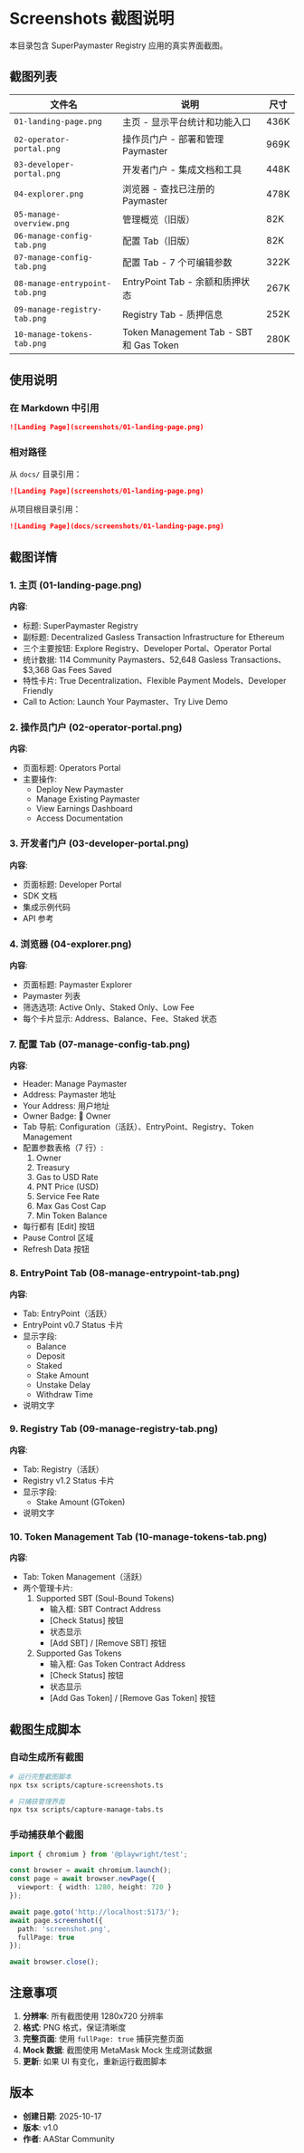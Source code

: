 # Screenshots 截图说明

本目录包含 SuperPaymaster Registry 应用的真实界面截图。

## 截图列表

| 文件名 | 说明 | 尺寸 |
|--------|------|------|
| `01-landing-page.png` | 主页 - 显示平台统计和功能入口 | 436K |
| `02-operator-portal.png` | 操作员门户 - 部署和管理 Paymaster | 969K |
| `03-developer-portal.png` | 开发者门户 - 集成文档和工具 | 448K |
| `04-explorer.png` | 浏览器 - 查找已注册的 Paymaster | 478K |
| `05-manage-overview.png` | 管理概览（旧版） | 82K |
| `06-manage-config-tab.png` | 配置 Tab（旧版） | 82K |
| `07-manage-config-tab.png` | 配置 Tab - 7 个可编辑参数 | 322K |
| `08-manage-entrypoint-tab.png` | EntryPoint Tab - 余额和质押状态 | 267K |
| `09-manage-registry-tab.png` | Registry Tab - 质押信息 | 252K |
| `10-manage-tokens-tab.png` | Token Management Tab - SBT 和 Gas Token | 280K |

## 使用说明

### 在 Markdown 中引用

```markdown
![Landing Page](screenshots/01-landing-page.png)
```

### 相对路径

从 `docs/` 目录引用：
```markdown
![Landing Page](screenshots/01-landing-page.png)
```

从项目根目录引用：
```markdown
![Landing Page](docs/screenshots/01-landing-page.png)
```

## 截图详情

### 1. 主页 (01-landing-page.png)

**内容**:
- 标题: SuperPaymaster Registry
- 副标题: Decentralized Gasless Transaction Infrastructure for Ethereum
- 三个主要按钮: Explore Registry、Developer Portal、Operator Portal
- 统计数据: 114 Community Paymasters、52,648 Gasless Transactions、$3,368 Gas Fees Saved
- 特性卡片: True Decentralization、Flexible Payment Models、Developer Friendly
- Call to Action: Launch Your Paymaster、Try Live Demo

### 2. 操作员门户 (02-operator-portal.png)

**内容**:
- 页面标题: Operators Portal
- 主要操作:
  - Deploy New Paymaster
  - Manage Existing Paymaster
  - View Earnings Dashboard
  - Access Documentation

### 3. 开发者门户 (03-developer-portal.png)

**内容**:
- 页面标题: Developer Portal
- SDK 文档
- 集成示例代码
- API 参考

### 4. 浏览器 (04-explorer.png)

**内容**:
- 页面标题: Paymaster Explorer
- Paymaster 列表
- 筛选选项: Active Only、Staked Only、Low Fee
- 每个卡片显示: Address、Balance、Fee、Staked 状态

### 7. 配置 Tab (07-manage-config-tab.png)

**内容**:
- Header: Manage Paymaster
- Address: Paymaster 地址
- Your Address: 用户地址
- Owner Badge: 👑 Owner
- Tab 导航: Configuration（活跃）、EntryPoint、Registry、Token Management
- 配置参数表格（7 行）:
  1. Owner
  2. Treasury
  3. Gas to USD Rate
  4. PNT Price (USD)
  5. Service Fee Rate
  6. Max Gas Cost Cap
  7. Min Token Balance
- 每行都有 [Edit] 按钮
- Pause Control 区域
- Refresh Data 按钮

### 8. EntryPoint Tab (08-manage-entrypoint-tab.png)

**内容**:
- Tab: EntryPoint（活跃）
- EntryPoint v0.7 Status 卡片
- 显示字段:
  - Balance
  - Deposit
  - Staked
  - Stake Amount
  - Unstake Delay
  - Withdraw Time
- 说明文字

### 9. Registry Tab (09-manage-registry-tab.png)

**内容**:
- Tab: Registry（活跃）
- Registry v1.2 Status 卡片
- 显示字段:
  - Stake Amount (GToken)
- 说明文字

### 10. Token Management Tab (10-manage-tokens-tab.png)

**内容**:
- Tab: Token Management（活跃）
- 两个管理卡片:
  1. Supported SBT (Soul-Bound Tokens)
     - 输入框: SBT Contract Address
     - [Check Status] 按钮
     - 状态显示
     - [Add SBT] / [Remove SBT] 按钮
  2. Supported Gas Tokens
     - 输入框: Gas Token Contract Address
     - [Check Status] 按钮
     - 状态显示
     - [Add Gas Token] / [Remove Gas Token] 按钮

## 截图生成脚本

### 自动生成所有截图

```bash
# 运行完整截图脚本
npx tsx scripts/capture-screenshots.ts

# 只捕获管理界面
npx tsx scripts/capture-manage-tabs.ts
```

### 手动捕获单个截图

```typescript
import { chromium } from '@playwright/test';

const browser = await chromium.launch();
const page = await browser.newPage({
  viewport: { width: 1280, height: 720 }
});

await page.goto('http://localhost:5173/');
await page.screenshot({
  path: 'screenshot.png',
  fullPage: true
});

await browser.close();
```

## 注意事项

1. **分辨率**: 所有截图使用 1280x720 分辨率
2. **格式**: PNG 格式，保证清晰度
3. **完整页面**: 使用 `fullPage: true` 捕获完整页面
4. **Mock 数据**: 截图使用 MetaMask Mock 生成测试数据
5. **更新**: 如果 UI 有变化，重新运行截图脚本

## 版本

- **创建日期**: 2025-10-17
- **版本**: v1.0
- **作者**: AAStar Community
